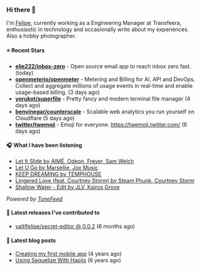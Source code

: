 ### Hi there 👋

I'm [Felipe](https://felipevm.com), currently working as a Engineering Manager at Transfeera, enthusiastic in technology and occasionally write about my experiences. Also a hobby photographer.

#### ⭐ Recent Stars
- **[elie222/inbox-zero](https://github.com/elie222/inbox-zero)** - Open source email app to reach inbox zero fast. (today)
- **[openmeterio/openmeter](https://github.com/openmeterio/openmeter)** - Metering and Billing for AI, API and DevOps. Collect and aggregate millions of usage events in real-time and enable usage-based billing. (3 days ago)
- **[yorukot/superfile](https://github.com/yorukot/superfile)** - Pretty fancy and modern terminal file manager (4 days ago)
- **[benvinegar/counterscale](https://github.com/benvinegar/counterscale)** - Scalable web analytics you run yourself on Cloudflare (5 days ago)
- **[twitter/twemoji](https://github.com/twitter/twemoji)** - Emoji for everyone. https://twemoji.twitter.com/ (6 days ago)

#### 🎧 What I have been listening
- [Let It Slide by AIMÉ, Odeon, Freyer, Sam Welch](https://open.spotify.com/track/4zuodNOafqvTJiAxW61k76)
- [Let U Go by Marsellie, Jox Music](https://open.spotify.com/track/3gHlewvUOYaqV0LGbIWKLs)
- [KEEP DREAMING by TEMPHOUSE](https://open.spotify.com/track/5tCOavMT3BMLpf8yp9TBpS)
- [Lingered Love (feat. Courtney Storm) by Steam Phunk, Courtney Storm](https://open.spotify.com/track/0ri2rVapK5XjXf2fqkAjJK)
- [Shallow Water - Edit by JLV, Kairos Grove](https://open.spotify.com/track/3tWQU3TEJ9PLYWVgQfsrMG)

_Powered by [TuneFeed](https://tunefeed.app?ref=valtlfelipe-gh-profile)_ 

#### 🚀 Latest releases I've contributed to


- [valtlfelipe/secret-editor @ 0.0.2](https://github.com/valtlfelipe/secret-editor/releases/tag/0.0.2) (6 months ago)

#### 📄 Latest blog posts
- [Creating my first mobile app](https://felipevm.com/posts/creating-my-first-mobile-app/) (4 years ago)
- [Using Sequelize With Hapijs](https://felipevm.com/posts/using-sequelize-with-hapijs/) (6 years ago)
